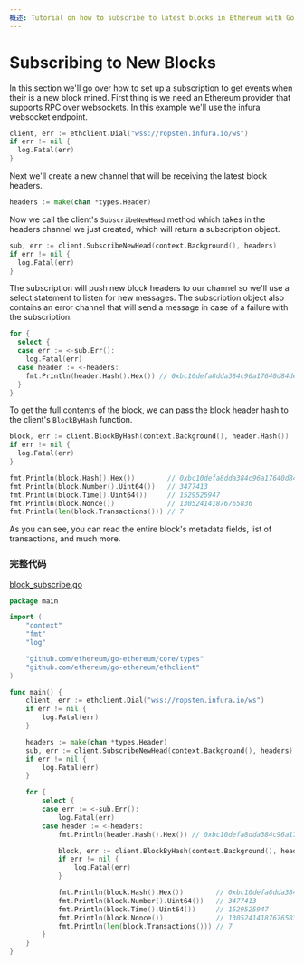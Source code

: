 ```yaml
---
概述: Tutorial on how to subscribe to latest blocks in Ethereum with Go.
---
```


# Subscribing to New Blocks

In this section we'll go over how to set up a subscription to get events when their is a new block mined. First thing is we need an Ethereum provider that supports RPC over websockets. In this example we'll use the infura websocket endpoint.

```go
client, err := ethclient.Dial("wss://ropsten.infura.io/ws")
if err != nil {
  log.Fatal(err)
}
```

Next we'll create a new channel that will be receiving the latest block headers.

```go
headers := make(chan *types.Header)
```

Now we call the client's `SubscribeNewHead` method which takes in the headers channel we just created, which will return a subscription object.

```go
sub, err := client.SubscribeNewHead(context.Background(), headers)
if err != nil {
  log.Fatal(err)
}
```

The subscription will push new block headers to our channel so we'll use a select statement to listen for new messages. The subscription object also contains an error channel that will send a message in case of a failure with the subscription.

```go
for {
  select {
  case err := <-sub.Err():
    log.Fatal(err)
  case header := <-headers:
    fmt.Println(header.Hash().Hex()) // 0xbc10defa8dda384c96a17640d84de5578804945d347072e091b4e5f390ddea7f
  }
}
```

To get the full contents of the block, we can pass the block header hash to the client's `BlockByHash` function.

```go
block, err := client.BlockByHash(context.Background(), header.Hash())
if err != nil {
  log.Fatal(err)
}

fmt.Println(block.Hash().Hex())        // 0xbc10defa8dda384c96a17640d84de5578804945d347072e091b4e5f390ddea7f
fmt.Println(block.Number().Uint64())   // 3477413
fmt.Println(block.Time().Uint64())     // 1529525947
fmt.Println(block.Nonce())             // 130524141876765836
fmt.Println(len(block.Transactions())) // 7
```

As you can see, you can read the entire block's metadata fields, list of transactions, and much more.

### 完整代码

[block_subscribe.go](https://github.com/miguelmota/ethereum-development-with-go-book/blob/master/code/block_subscribe.go)

```go
package main

import (
	"context"
	"fmt"
	"log"

	"github.com/ethereum/go-ethereum/core/types"
	"github.com/ethereum/go-ethereum/ethclient"
)

func main() {
	client, err := ethclient.Dial("wss://ropsten.infura.io/ws")
	if err != nil {
		log.Fatal(err)
	}

	headers := make(chan *types.Header)
	sub, err := client.SubscribeNewHead(context.Background(), headers)
	if err != nil {
		log.Fatal(err)
	}

	for {
		select {
		case err := <-sub.Err():
			log.Fatal(err)
		case header := <-headers:
			fmt.Println(header.Hash().Hex()) // 0xbc10defa8dda384c96a17640d84de5578804945d347072e091b4e5f390ddea7f

			block, err := client.BlockByHash(context.Background(), header.Hash())
			if err != nil {
				log.Fatal(err)
			}

			fmt.Println(block.Hash().Hex())        // 0xbc10defa8dda384c96a17640d84de5578804945d347072e091b4e5f390ddea7f
			fmt.Println(block.Number().Uint64())   // 3477413
			fmt.Println(block.Time().Uint64())     // 1529525947
			fmt.Println(block.Nonce())             // 130524141876765836
			fmt.Println(len(block.Transactions())) // 7
		}
	}
}
```
